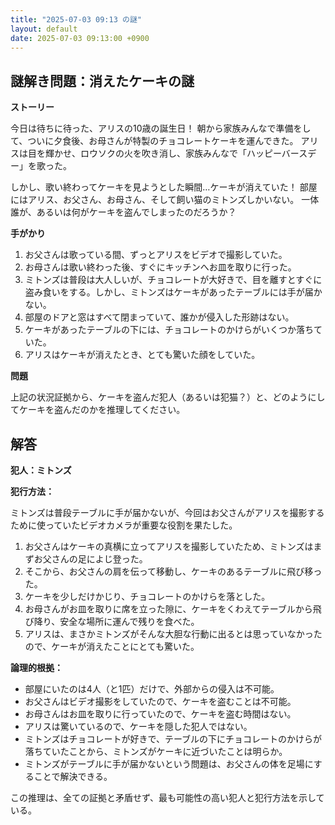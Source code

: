 ```yaml
---
title: "2025-07-03 09:13 の謎"
layout: default
date: 2025-07-03 09:13:00 +0900
---
```

## 謎解き問題：消えたケーキの謎

**ストーリー**

今日は待ちに待った、アリスの10歳の誕生日！
朝から家族みんなで準備をして、ついに夕食後、お母さんが特製のチョコレートケーキを運んできた。
アリスは目を輝かせ、ロウソクの火を吹き消し、家族みんなで「ハッピーバースデー」を歌った。

しかし、歌い終わってケーキを見ようとした瞬間…ケーキが消えていた！
部屋にはアリス、お父さん、お母さん、そして飼い猫のミトンズしかいない。
一体誰が、あるいは何がケーキを盗んでしまったのだろうか？

**手がかり**

1.  お父さんは歌っている間、ずっとアリスをビデオで撮影していた。
2.  お母さんは歌い終わった後、すぐにキッチンへお皿を取りに行った。
3.  ミトンズは普段は大人しいが、チョコレートが大好きで、目を離すとすぐに盗み食いをする。しかし、ミトンズはケーキがあったテーブルには手が届かない。
4.  部屋のドアと窓はすべて閉まっていて、誰かが侵入した形跡はない。
5.  ケーキがあったテーブルの下には、チョコレートのかけらがいくつか落ちていた。
6.  アリスはケーキが消えたとき、とても驚いた顔をしていた。

**問題**

上記の状況証拠から、ケーキを盗んだ犯人（あるいは犯猫？）と、どのようにしてケーキを盗んだのかを推理してください。

## 解答

**犯人：ミトンズ**

**犯行方法：**

ミトンズは普段テーブルに手が届かないが、今回はお父さんがアリスを撮影するために使っていたビデオカメラが重要な役割を果たした。

1.  お父さんはケーキの真横に立ってアリスを撮影していたため、ミトンズはまずお父さんの足によじ登った。
2.  そこから、お父さんの肩を伝って移動し、ケーキのあるテーブルに飛び移った。
3.  ケーキを少しだけかじり、チョコレートのかけらを落とした。
4.  お母さんがお皿を取りに席を立った隙に、ケーキをくわえてテーブルから飛び降り、安全な場所に運んで残りを食べた。
5.  アリスは、まさかミトンズがそんな大胆な行動に出るとは思っていなかったので、ケーキが消えたことにとても驚いた。

**論理的根拠：**

*   部屋にいたのは4人（と1匹）だけで、外部からの侵入は不可能。
*   お父さんはビデオ撮影をしていたので、ケーキを盗むことは不可能。
*   お母さんはお皿を取りに行っていたので、ケーキを盗む時間はない。
*   アリスは驚いているので、ケーキを隠した犯人ではない。
*   ミトンズはチョコレートが好きで、テーブルの下にチョコレートのかけらが落ちていたことから、ミトンズがケーキに近づいたことは明らか。
*   ミトンズがテーブルに手が届かないという問題は、お父さんの体を足場にすることで解決できる。

この推理は、全ての証拠と矛盾せず、最も可能性の高い犯人と犯行方法を示している。

